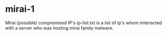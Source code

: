 # mirai-1
Mirai (possible) compromised IP's
ip-list.txt is a list of ip's whom imteracted with a server who was hosting mirai family malware.
